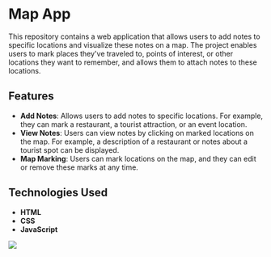 # Map App

This repository contains a web application that allows users to add notes to specific locations and visualize these notes on a map. The project enables users to mark places they've traveled to, points of interest, or other locations they want to remember, and allows them to attach notes to these locations.

## Features

- **Add Notes**: Allows users to add notes to specific locations. For example, they can mark a restaurant, a tourist attraction, or an event location.
- **View Notes**: Users can view notes by clicking on marked locations on the map. For example, a description of a restaurant or notes about a tourist spot can be displayed.
- **Map Marking**: Users can mark locations on the map, and they can edit or remove these marks at any time.

## Technologies Used

- **HTML**
- **CSS**
- **JavaScript**


![](mapnotes.gif)